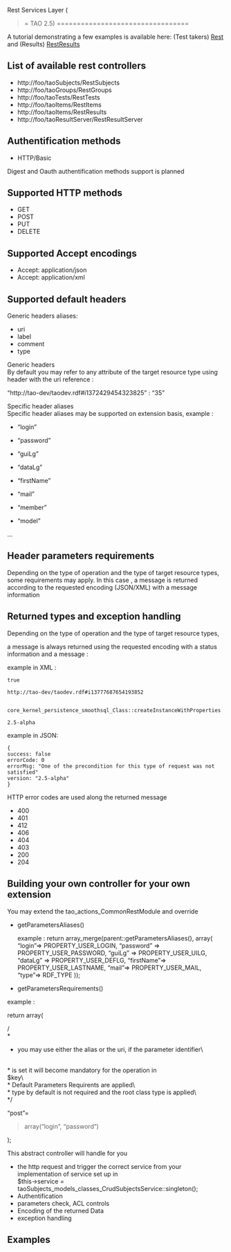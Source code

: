 <!--
created_at: '2013-08-29 09:35:35'
updated_at: '2014-07-31 13:09:49'
authors:
    - 'Patrick Plichart'
tags:
    - 'Documentation for core components'
-->

Rest Services Layer (<br/>
>= TAO 2.5)
=================================

A tutorial demonstrating a few examples is available here: (Test takers) [Rest](../rest) and (Results) [RestResults](../rest-services-layer/restresults)

List of available rest controllers
----------------------------------

-   http://foo/taoSubjects/RestSubjects
-   http://foo/taoGroups/RestGroups
-   http://foo/taoTests/RestTests
-   http://foo/taoItems/RestItems
-   http://foo/taoItems/RestResults
-   http://foo/taoResultServer/RestResultServer

Authentification methods
------------------------

-   HTTP/Basic

Digest and Oauth authentification methods support is planned

Supported HTTP methods
----------------------

-   GET
-   POST
-   PUT
-   DELETE

Supported Accept encodings
--------------------------

-   Accept: application/json
-   Accept: application/xml

Supported default headers
-------------------------

Generic headers aliases:

-   uri
-   label
-   comment
-   type

Generic headers\
By default you may refer to any attribute of the target resource type using header with the uri reference :<br/>

“http://tao-dev/taodev.rdf\#i1372429454323825” : “35”

Specific header aliases\
Specific header aliases may be supported on extension basis, example :

-   “login”
-   “password”
-   “guiLg”
-   “dataLg”
-   “firstName”
-   “mail”



-   “member”
-   “model”

…

Header parameters requirements
------------------------------

Depending on the type of operation and the type of target resource types, some requirements may apply. In this case , a message is returned according to the requested encoding (JSON/XML) with a message information

Returned types and exception handling
-------------------------------------

Depending on the type of operation and the type of target resource types,<br/>

a message is always returned using the requested encoding with a status information and a message :<br/>

example in XML :




    true

    http://tao-dev/taodev.rdf#i13777687654193852


    core_kernel_persistence_smoothsql_Class::createInstanceWithProperties

    2.5-alpha


example in JSON:


    {
    success: false
    errorCode: 0
    errorMsg: "One of the precondition for this type of request was not satisfied"
    version: "2.5-alpha"
    }

HTTP error codes are used along the returned message

-   400
-   401
-   412
-   406
-   404
-   403
-   200
-   204

Building your own controller for your own extension
---------------------------------------------------

You may extend the tao_actions_CommonRestModule and override

-   getParametersAliases()<br/>

    example : return array_merge(parent::getParametersAliases(), array(
     “login”=\> PROPERTY_USER_LOGIN,
     “password” =\> PROPERTY_USER_PASSWORD,
     “guiLg” =\> PROPERTY_USER_UILG,
     “dataLg” =\> PROPERTY_USER_DEFLG,
     “firstName”=\> PROPERTY_USER_LASTNAME,
     “mail”=\> PROPERTY_USER_MAIL,
     “type”=\> RDF_TYPE
     ));
-   getParametersRequirements()

example :<br/>

return array(<br/>

 /<br/>
*<br/>
* you may use either the alias or the uri, if the parameter identifier\
 <br/>
* is set it will become mandatory for the operation in <br/>
$key\
 <br/>
* Default Parameters Requirents are applied\
 <br/>
* type by default is not required and the root class type is applied\
 <br/>
*/<br/>

 “post”=<br/>
> array(“login”, “password”)<br/>

 );<br/>

This abstract controller will handle for you

-   the http request and trigger the correct service from your implementation of service set up in\
    \$this-\>service = taoSubjects_models_classes_CrudSubjectsService::singleton();
-   Authentification
-   parameters check, ACL controls
-   Encoding of the returned Data
-   exception handling

Examples
--------

